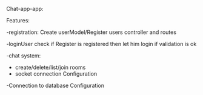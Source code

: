 Chat-app-app:

Features:

-registration:
Create userModel/Register users controller and routes

-loginUser
check if Register is registered then let him login if validation is ok

-chat system:
   * create/delete/list/join rooms
   * socket connection Configuration 

-Connection to database Configuration
